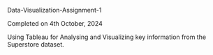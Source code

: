 Data-Visualization-Assignment-1

Completed on 4th October, 2024

Using Tableau for Analysing and Visualizing key information from the Superstore dataset.
